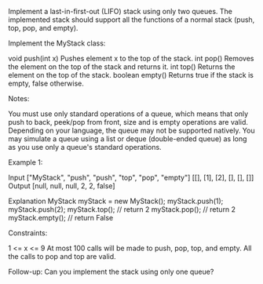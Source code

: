 Implement a last-in-first-out (LIFO) stack using only two queues. The
implemented stack should support all the functions of a normal stack (push,
top, pop, and empty).

Implement the MyStack class:


void push(int x) Pushes element x to the top of the stack.
int pop() Removes the element on the top of the stack and returns it.
int top() Returns the element on the top of the stack.
boolean empty() Returns true if the stack is empty, false otherwise.


Notes:


You must use only standard operations of a queue, which means that only push
to back, peek/pop from front, size and is empty operations are valid.
Depending on your language, the queue may not be supported natively. You may
simulate a queue using a list or deque (double-ended queue) as long as you
use only a queue's standard operations.



Example 1:


Input
["MyStack", "push", "push", "top", "pop", "empty"]
[[], [1], [2], [], [], []]
Output
[null, null, null, 2, 2, false]

Explanation
MyStack myStack = new MyStack();
myStack.push(1);
myStack.push(2);
myStack.top(); // return 2
myStack.pop(); // return 2
myStack.empty(); // return False



Constraints:


1 <= x <= 9
At most 100 calls will be made to push, pop, top, and empty.
All the calls to pop and top are valid.



Follow-up: Can you implement the stack using only one queue?



